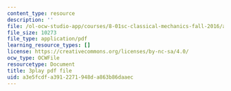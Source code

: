 ```yaml
---
content_type: resource
description: ''
file: /ol-ocw-studio-app/courses/8-01sc-classical-mechanics-fall-2016/a3e5fcdfa3912271948da863b86daaec_bHocXJ4rv5g.pdf
file_size: 10273
file_type: application/pdf
learning_resource_types: []
license: https://creativecommons.org/licenses/by-nc-sa/4.0/
ocw_type: OCWFile
resourcetype: Document
title: 3play pdf file
uid: a3e5fcdf-a391-2271-948d-a863b86daaec
---
```

